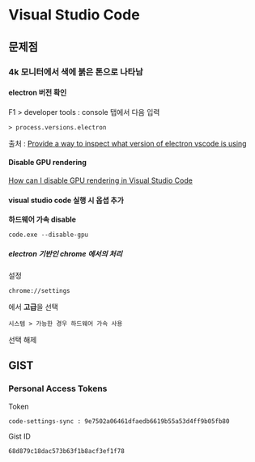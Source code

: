 # Visual Studio Code

## 문제점

### 4k 모니터에서 색에 붉은 톤으로 나타남

#### electron 버전 확인
F1 > developer tools : console 탭에서 다음 입력
```
> process.versions.electron
```
출처 : [Provide a way to inspect what version of electron vscode is using](https://github.com/Microsoft/vscode/issues/49644)

#### Disable GPU rendering
[How can I disable GPU rendering in Visual Studio Code](https://stackoverflow.com/questions/29966747/how-can-i-disable-gpu-rendering-in-visual-studio-code/30007549)

#### visual studio code 실행 시 옵셥 추가
**하드웨어 가속 disable**
```
code.exe --disable-gpu
```

##### electron 기반인 chrome 에서의 처리
설정
```
chrome://settings
```
에서 **고급**을 선택
```
시스템 > 가능한 경우 하드웨어 가속 사용
```
선택 해제

## GIST
### Personal Access Tokens
Token
```
code-settings-sync : 9e7502a06461dfaedb6619b55a53d4ff9b05fb80
```
Gist ID
```
68d879c18dac573b63f1b8acf3ef1f78
```
